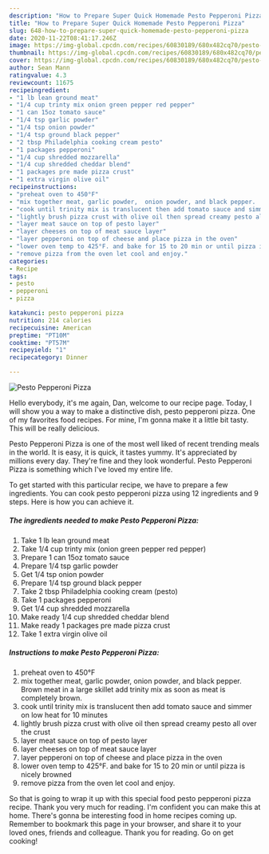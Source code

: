 ```yaml
---
description: "How to Prepare Super Quick Homemade Pesto Pepperoni Pizza"
title: "How to Prepare Super Quick Homemade Pesto Pepperoni Pizza"
slug: 648-how-to-prepare-super-quick-homemade-pesto-pepperoni-pizza
date: 2020-11-22T08:41:17.246Z
image: https://img-global.cpcdn.com/recipes/60830189/680x482cq70/pesto-pepperoni-pizza-recipe-main-photo.jpg
thumbnail: https://img-global.cpcdn.com/recipes/60830189/680x482cq70/pesto-pepperoni-pizza-recipe-main-photo.jpg
cover: https://img-global.cpcdn.com/recipes/60830189/680x482cq70/pesto-pepperoni-pizza-recipe-main-photo.jpg
author: Sean Mann
ratingvalue: 4.3
reviewcount: 11675
recipeingredient:
- "1 lb lean ground meat"
- "1/4 cup trinty mix onion green pepper red pepper"
- "1 can 15oz tomato sauce"
- "1/4 tsp garlic powder"
- "1/4 tsp onion powder"
- "1/4 tsp ground black pepper"
- "2 tbsp Philadelphia cooking cream pesto"
- "1 packages pepperoni"
- "1/4 cup shredded mozzarella"
- "1/4 cup shredded cheddar blend"
- "1 packages pre made pizza crust"
- "1 extra virgin olive oil"
recipeinstructions:
- "preheat oven to 450°F"
- "mix together meat, garlic powder,  onion powder, and black pepper.  Brown meat in a large skillet add trinity mix as soon as meat is completely brown."
- "cook until trinity mix is translucent then add tomato sauce and simmer on low heat for 10 minutes"
- "lightly brush pizza crust with olive oil then spread creamy pesto all over the crust"
- "layer meat sauce on top of pesto layer"
- "layer cheeses on top of meat sauce layer"
- "layer pepperoni on top of cheese and place pizza in the oven"
- "lower oven temp to 425°F. and bake for 15 to 20 min or until pizza is nicely browned"
- "remove pizza from the oven let cool and enjoy."
categories:
- Recipe
tags:
- pesto
- pepperoni
- pizza

katakunci: pesto pepperoni pizza 
nutrition: 214 calories
recipecuisine: American
preptime: "PT10M"
cooktime: "PT57M"
recipeyield: "1"
recipecategory: Dinner

---
```



![Pesto Pepperoni Pizza](https://img-global.cpcdn.com/recipes/60830189/680x482cq70/pesto-pepperoni-pizza-recipe-main-photo.jpg)

Hello everybody, it's me again, Dan, welcome to our recipe page. Today, I will show you a way to make a distinctive dish, pesto pepperoni pizza. One of my favorites food recipes. For mine, I'm gonna make it a little bit tasty. This will be really delicious.

Pesto Pepperoni Pizza is one of the most well liked of recent trending meals in the world. It is easy, it is quick, it tastes yummy. It's appreciated by millions every day. They're fine and they look wonderful. Pesto Pepperoni Pizza is something which I've loved my entire life.




To get started with this particular recipe, we have to prepare a few ingredients. You can cook pesto pepperoni pizza using 12 ingredients and 9 steps. Here is how you can achieve it.

<!--inarticleads1-->

##### The ingredients needed to make Pesto Pepperoni Pizza:

1. Take 1 lb lean ground meat
1. Take 1/4 cup trinty mix (onion green pepper red pepper)
1. Prepare 1 can 15oz tomato sauce
1. Prepare 1/4 tsp garlic powder
1. Get 1/4 tsp onion powder
1. Prepare 1/4 tsp ground black pepper
1. Take 2 tbsp Philadelphia cooking cream (pesto)
1. Take 1 packages pepperoni
1. Get 1/4 cup shredded mozzarella
1. Make ready 1/4 cup shredded cheddar blend
1. Make ready 1 packages pre made pizza crust
1. Take 1 extra virgin olive oil




<!--inarticleads2-->

##### Instructions to make Pesto Pepperoni Pizza:

1. preheat oven to 450°F
1. mix together meat, garlic powder,  onion powder, and black pepper.  Brown meat in a large skillet add trinity mix as soon as meat is completely brown.
1. cook until trinity mix is translucent then add tomato sauce and simmer on low heat for 10 minutes
1. lightly brush pizza crust with olive oil then spread creamy pesto all over the crust
1. layer meat sauce on top of pesto layer
1. layer cheeses on top of meat sauce layer
1. layer pepperoni on top of cheese and place pizza in the oven
1. lower oven temp to 425°F. and bake for 15 to 20 min or until pizza is nicely browned
1. remove pizza from the oven let cool and enjoy.




So that is going to wrap it up with this special food pesto pepperoni pizza recipe. Thank you very much for reading. I'm confident you can make this at home. There's gonna be interesting food in home recipes coming up. Remember to bookmark this page in your browser, and share it to your loved ones, friends and colleague. Thank you for reading. Go on get cooking!
